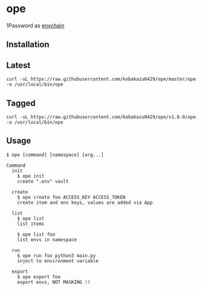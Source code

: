 # ope

1Password as [envchain](https://github.com/sorah/envchain)

## Installation

## Latest

```shell
curl -sL https://raw.githubusercontent.com/kobakazu0429/ope/master/ope -o /usr/local/bin/ope
```

## Tagged

```shell
curl -sL https://raw.githubusercontent.com/kobakazu0429/ope/v1.0.0/ope -o /usr/local/bin/ope
```

## Usage

```
$ ope [command] [namespace] [arg...]

Command
  init
    $ ope init
    create ".env" vault

  create
    $ ope create foo ACCESS_KEY ACCESS_TOKEN
    create item and env keys, values are added via App

  list
    $ ope list
    list items

    $ ope list foo
    list envs in namespace

  run
    $ ope run foo python3 main.py
    inject to environment variable

  export
    $ ope export foo
    export envs, NOT MASKING !!
```
